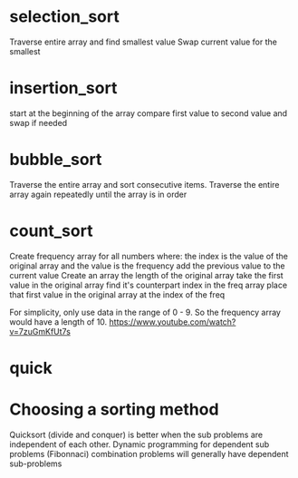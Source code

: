 # selection_sort
  Traverse entire array and find smallest value
  Swap current value for the smallest

# insertion_sort
  start at the beginning of the array
  compare first value to second value and swap if needed

# bubble_sort
  Traverse the entire array and sort consecutive items.
  Traverse the entire array again repeatedly until the array is in order

# count_sort
  Create frequency array for all numbers where: 
    the index is the value of the original array and 
    the value is the frequency
    add the previous value to the current value
  Create an array the length of the original array
    take the first value in the original array
    find it's counterpart index in the freq array
    place that first value in the original array at the index of the freq

  For simplicity, only use data in the range of 0 - 9. 
  So the frequency array would have a length of 10.
  https://www.youtube.com/watch?v=7zuGmKfUt7s

# quick


# Choosing a sorting method
  Quicksort (divide and conquer) is better when the sub problems are independent of each other.
  Dynamic programming for dependent sub problems (Fibonnaci)
    combination problems will generally have dependent sub-problems